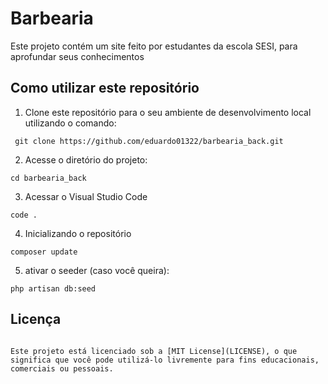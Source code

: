 # Barbearia

Este projeto contém um site feito por estudantes da escola SESI, para aprofundar seus conhecimentos

## Como utilizar este repositório

1. Clone este repositório para o seu ambiente de desenvolvimento local utilizando o comando:
```
 git clone https://github.com/eduardo01322/barbearia_back.git
 ```

2. Acesse o diretório do projeto:
```
cd barbearia_back
```

3. Acessar o Visual Studio Code
```
code .
```

4. Inicializando o repositório
```
composer update
```

5. ativar o seeder (caso você queira):
```
php artisan db:seed
```

## Licença
```

Este projeto está licenciado sob a [MIT License](LICENSE), o que significa que você pode utilizá-lo livremente para fins educacionais, comerciais ou pessoais.